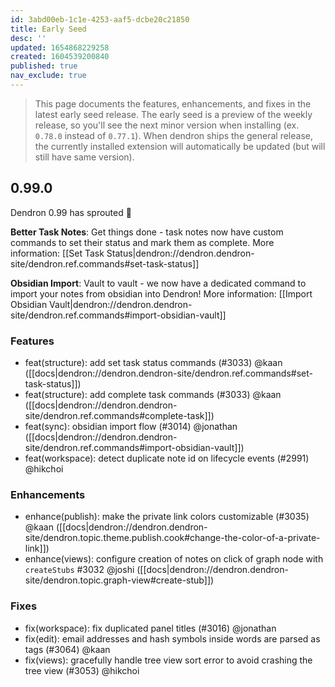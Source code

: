 ```yaml
---
id: 3abd00eb-1c1e-4253-aaf5-dcbe20c21850
title: Early Seed
desc: ''
updated: 1654868229258
created: 1604539200840
published: true
nav_exclude: true
---
```


> This page documents the features, enhancements, and fixes in the latest early seed release. The early seed is a preview of the weekly release, so you'll see the next minor version when installing (ex. `0.78.0` instead of `0.77.1`). When dendron ships the general release, the currently installed extension will automatically be updated (but will still have same version).

## 0.99.0

Dendron 0.99 has sprouted 🌱

**Better Task Notes**: Get things done - task notes now have custom commands to set their status and mark them as complete.
More information: [[Set Task Status|dendron://dendron.dendron-site/dendron.ref.commands#set-task-status]]

**Obsidian Import**: Vault to vault - we now have a dedicated command to import your notes from obsidian into Dendron!
More information: [[Import Obsidian Vault|dendron://dendron.dendron-site/dendron.ref.commands#import-obsidian-vault]]

### Features
- feat(structure): add set task status commands (#3033) @kaan ([[docs|dendron://dendron.dendron-site/dendron.ref.commands#set-task-status]])
- feat(structure): add complete task commands (#3033) @kaan ([[docs|dendron://dendron.dendron-site/dendron.ref.commands#complete-task]])
- feat(sync): obsidian import flow (#3014) @jonathan ([[docs|dendron://dendron.dendron-site/dendron.ref.commands#import-obsidian-vault]])
- feat(workspace): detect duplicate note id on lifecycle events (#2991) @hikchoi

### Enhancements
- enhance(publish): make the private link colors customizable (#3035) @kaan ([[docs|dendron://dendron.dendron-site/dendron.topic.theme.publish.cook#change-the-color-of-a-private-link]])
- enhance(views): configure creation of notes on click of graph node with `createStubs` #3032 @joshi ([[docs|dendron://dendron.dendron-site/dendron.topic.graph-view#create-stub]])

### Fixes
- fix(workspace): fix duplicated panel titles (#3016) @jonathan
- fix(edit): email addresses and hash symbols inside words are parsed as tags (#3064) @kaan
- fix(views): gracefully handle tree view sort error to avoid crashing the tree view (#3053) @hikchoi